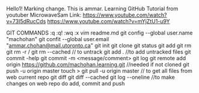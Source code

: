 Hello1!
Marking change.
This is ammar. Learning GitHub Tutorial from youtuber MicrowaveSam
Link: https://www.youtube.com/watch?v=73I5dRucCds
https://www.youtube.com/watch?v=mYjZtU1-u9Y

GIT COMMANDS
:q
:q!
:wq
:x
vim readme.md
git config --global user.name "machohan"
git confit --global user.email "ammar.chohan@mail.utoronto.ca"
git init
git clone <link>
git status
git add <filename>
git rm <filename>
git rm -r <foldername>/
git rm --cached <filename> // to untrack
git add . //to add untracked files
git commit -help
git commit -m <message/comment>
git log
git remote add origin https://github.com/machohan.learning.git //needed if not cloned
git push -u origin master
touch <filename>>
git pull -u origin master // to get all files from web current repo
git diff
git diff --cached
git log --oneline
//to make changes on web repo do add, commit and push

